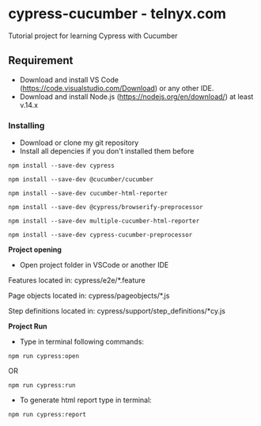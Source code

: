 # cypress-cucumber - telnyx.com
Tutorial project for learning Cypress with Cucumber
## Requirement
- Download and install VS Code (https://code.visualstudio.com/Download) or any other IDE.
- Download and install Node.js (https://nodejs.org/en/download/) at least v.14.x
### Installing
- Download or clone my git repository
- Install all depencies if you don't installed them before

```
npm install --save-dev cypress
```
```
npm install --save-dev @cucumber/cucumber
```
```
npm install --save-dev cucumber-html-reporter
```
```
npm install --save-dev @cypress/browserify-preprocessor
```
```
npm install --save-dev multiple-cucumber-html-reporter 
```
```
npm install --save-dev cypress-cucumber-preprocessor  
```

**Project opening**
- Open project folder in VSCode or another IDE

Features located in: cypress/e2e/*.feature

Page objects located in: cypress/pageobjects/*.js

Step definitions located in: cypress/support/step_definitions/*cy.js

**Project Run**
- Type in terminal following commands:
```
npm run cypress:open
```
OR
```
npm run cypress:run  
```
- To generate html report type in terminal:
```
npm run cypress:report
```
